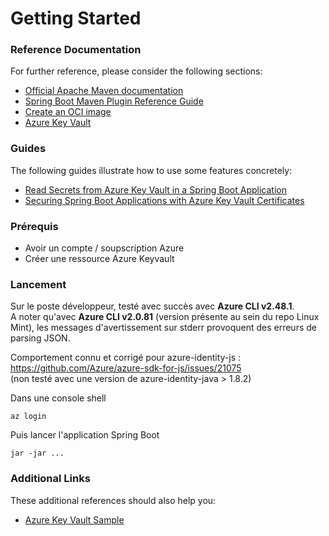 # Getting Started

### Reference Documentation

For further reference, please consider the following sections:

* [Official Apache Maven documentation](https://maven.apache.org/guides/index.html)
* [Spring Boot Maven Plugin Reference Guide](https://docs.spring.io/spring-boot/docs/3.0.6/maven-plugin/reference/html/)
* [Create an OCI image](https://docs.spring.io/spring-boot/docs/3.0.6/maven-plugin/reference/html/#build-image)
* [Azure Key Vault](https://microsoft.github.io/spring-cloud-azure/current/reference/html/index.html#secret-management)

### Guides

The following guides illustrate how to use some features concretely:

* [Read Secrets from Azure Key Vault in a Spring Boot Application](https://aka.ms/spring/msdocs/keyvault)
* [Securing Spring Boot Applications with Azure Key Vault Certificates](https://aka.ms/spring/msdocs/keyvault/certificates)

### Prérequis 

* Avoir un compte / soupscription Azure
* Créer une ressource Azure Keyvault

### Lancement

Sur le poste développeur, testé avec succès avec **Azure CLI v2.48.1**. \
A noter qu'avec **Azure CLI v2.0.81** (version présente au sein du repo Linux Mint), 
les messages d'avertissement sur stderr provoquent des erreurs de parsing JSON.

Comportement connu et corrigé pour azure-identity-js :\
https://github.com/Azure/azure-sdk-for-js/issues/21075 \
(non testé avec une version de azure-identity-java > 1.8.2)

Dans une console shell

`az login`

Puis lancer l'application Spring Boot

`jar -jar ...`

### Additional Links

These additional references should also help you:

* [Azure Key Vault Sample](https://aka.ms/spring/samples/latest/keyvault)

